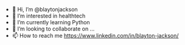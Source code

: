 - 👋 Hi, I’m @blaytonjackson
- 👀 I’m interested in healthtech
- 🌱 I’m currently learning Python
- 💞️ I’m looking to collaborate on ...
- 📫 How to reach me https://www.linkedin.com/in/blayton-jackson/

<!---
blaytonjackson/blaytonjackson is a ✨ special ✨ repository because its `README.md` (this file) appears on your GitHub profile.
You can click the Preview link to take a look at your changes.
--->
